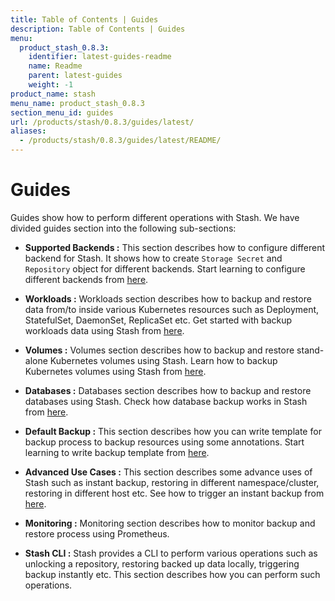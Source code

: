 ```yaml
---
title: Table of Contents | Guides
description: Table of Contents | Guides
menu:
  product_stash_0.8.3:
    identifier: latest-guides-readme
    name: Readme
    parent: latest-guides
    weight: -1
product_name: stash
menu_name: product_stash_0.8.3
section_menu_id: guides
url: /products/stash/0.8.3/guides/latest/
aliases:
  - /products/stash/0.8.3/guides/latest/README/
---
```


# Guides

Guides show how to perform different operations with Stash. We have divided guides section into the following sub-sections:

- **Supported Backends :** This section describes how to configure different backend for Stash. It shows how to create `Storage Secret` and `Repository` object for different backends. Start learning to configure different backends from [here](/docs/guides/latest/backends/overview.md).

- **Workloads :** Workloads section describes how to backup and restore data from/to inside various Kubernetes resources such as Deployment, StatefulSet, DaemonSet, ReplicaSet etc. Get started with backup workloads data using Stash from [here](/docs/guides/latest/workloads/backup.md).

- **Volumes :** Volumes section describes how to backup and restore stand-alone Kubernetes volumes using Stash. Learn how to backup Kubernetes volumes using Stash from [here](/docs/guides/latest/volumes/backup.md).

- **Databases :** Databases section describes how to backup and restore databases using Stash. Check how database backup works in Stash from [here](/docs/guides/latest/databases/backup.md).

- **Default Backup :** This section describes how you can write template for backup process to backup resources using some annotations. Start learning to write backup template from [here](/docs/guides/latest/default-backup/overview.md).

- **Advanced Use Cases :** This section describes some advance uses of Stash such as instant backup, restoring in different namespace/cluster, restoring in different host etc. See how to trigger an instant backup from [here](/docs/guides/latest/advanced/instant_backup.md).

- **Monitoring :** Monitoring section describes how to monitor backup and restore process using Prometheus.

- **Stash CLI :** Stash provides a CLI to perform various operations such as unlocking a repository, restoring backed up data locally, triggering backup instantly etc. This section describes how you can perform such operations.
